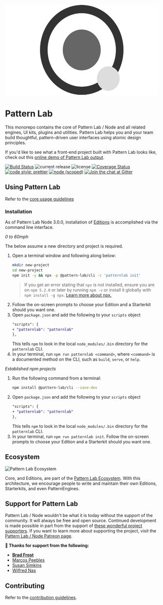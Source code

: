 <p align="center">
  <img src='/patternlab.png' height="300" alt="Pattern Lab Logo" />
</p>

# Pattern Lab

This monorepo contains the core of Pattern Lab / Node and all related engines, UI kits, plugins and utilities. Pattern Lab helps you and your team build thoughtful, pattern-driven user interfaces using atomic design principles.

If you'd like to see what a front-end project built with Pattern Lab looks like, check out this [online demo of Pattern Lab output](http://demo.patternlab.io/).

[![Build Status](https://travis-ci.org/pattern-lab/patternlab-node.svg?branch=master)](https://travis-ci.org/pattern-lab/patternlab-node)
![current release](https://img.shields.io/npm/v/@pattern-lab/core.svg)
![license](https://img.shields.io/github/license/pattern-lab/patternlab-node.svg)
[![Coverage Status](https://coveralls.io/repos/github/pattern-lab/patternlab-node/badge.svg?branch=master)](https://coveralls.io/github/pattern-lab/patternlab-node?branch=master)
[![code style: prettier](https://img.shields.io/badge/code_style-prettier-ff69b4.svg)](https://github.com/prettier/prettier)
[![node (scoped)](https://img.shields.io/node/v/@pattern-lab/patternlab-node.svg)]()
[![Join the chat at Gitter](https://badges.gitter.im/pattern-lab/node.svg)](https://gitter.im/pattern-lab/node)

## Using Pattern Lab

Refer to the [core usage guidelines](https://github.com/pattern-lab/patternlab-node/blob/master/packages/core/README.md#usage)

### Installation

As of Pattern Lab Node 3.0.0, installation of [Editions](http://patternlab.io/docs/advanced-ecosystem-overview.html) is accomplished via the command line interface.

_0 to 60mph_

The below assume a new directory and project is required.

1. Open a terminal window and following along below:
    ```bash
    mkdir new-project
    cd new-project
    npm init -y && npx -p @pattern-lab/cli -c 'patternlab init'
    ```
    > If you get an error stating that `npx` is not installed, ensure you are on `npm 5.2.0` or later by running `npm -v` or install it globally with `npm install -g npx`. [Learn more about npx.](https://medium.com/@maybekatz/introducing-npx-an-npm-package-runner-55f7d4bd282b)
1. Follow the on-screen prompts to choose your Edition and a Starterkit should you want one.
1. Open `package.json` and add the following to your `scripts` object
    ```diff
    "scripts": {
    + "patternlab": "patternlab"
    },
    ```
    This tells `npm` to look in the local `node_modules/.bin` directory for the `patternlab` CLI.
1. In your terminal, run `npm run patternlab <command>`, where `<command>` is a documented method on the CLI, such as `build`, `serve`, or `help`.


_Established npm projects_

1. Run the following command from a terminal:
    ```bash
    npm install @pattern-lab/cli --save-dev
    ```
1. Open `package.json` and add the following to your `scripts` object
    ```diff
    "scripts": {
    + "patternlab": "patternlab"
    },
    ```
    This tells `npm` to look in the local `node_modules/.bin` directory for the `patternlab` CLI.
1. In your terminal, run `npm run patternlab init`. Follow the on-screen prompts to choose your Edition and a Starterkit should you want one.


## Ecosystem

![Pattern Lab Ecosystem](http://patternlab.io/assets/pattern-lab-2-image_18-large-opt.png)

Core, and Editions, are part of the [Pattern Lab Ecosystem](http://patternlab.io/docs/advanced-ecosystem-overview.html). With this architecture, we encourage people to write and maintain their own Editions, Starterkits, and even PatternEngines.

## Support for Pattern Lab

Pattern Lab / Node wouldn't be what it is today without the support of the community. It will always be free and open source. Continued development is made possible in part from the support of [these wonderful project supporters](https://github.com/pattern-lab/patternlab-node/wiki/Thanks). If you want to learn more about supporting the project, visit the [Pattern Lab / Node Patreon page](https://www.patreon.com/patternlab).

**:100: Thanks for support from the following:**

* **[Brad Frost](http://bradfrost.com/)**
* [Marcos Peebles](https://twitter.com/marcospeebles)
* [Susan Simkins](https://twitter.com/susanmsimkins)
* [Wilfred Nas](https://twitter.com/wnas)

## Contributing

Refer to the [contribution guidelines](https://github.com/pattern-lab/patternlab-node/blob/master/.github/CONTRIBUTING.md).

